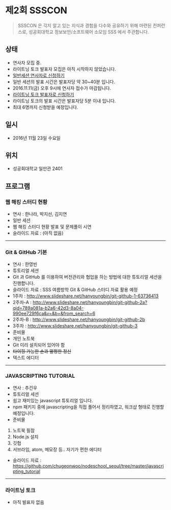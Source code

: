 # 제2회 SSSCON

> SSSCON 은 각지 알고 있는 지식과 경험을 다수와 공유하기 위해 마련된 컨퍼런스로, 성공회대학교 정보보안/소프트웨어 소모임 SSS 에서 주관합니다.

## 상태
- 연사자 모집 중.
- 라이트닝 토크 발표자 모집은 아직 시작하지 않았습니다.
- [일반세션 연사자로 신청하기](https://docs.google.com/forms/d/e/1FAIpQLSeN-Ky4amh6Zqd9r01gPpHows2cM61RkoViTUpJAB36Az8YNw/viewform)
 - 일반 세션의 발표 시간은 발표자당 약 30~40분 입니다.
 - 2016.11.11(금) 오후 9시에 연사자 접수가 마감됩니다.
- [라이트닝 토크 발표자로 신청하기](https://docs.google.com/forms/d/e/1FAIpQLSf0IHTOtFHV7o0LAHQYS67T-8r6rOQOOQCWYH6iJR7QMThFnA/viewform)
 - 라이트닝 토크의 발표 시간은 발표자당 5분 이내 입니다.
 - 최대 6명까지 신청받을 예정입니다.

## 일시
- 2016년 11월 23일 수요일

## 위치
- 성공회대학교 일만관 2401

## 프로그램

### 웹 해킹 스터디 현황
- 연사 : 한나라, 박지선, 김지연
- 일반 세션
- 웹 해킹 스터디 현황 발표 및 문제풀이 시연
- 슬라이드 자료 : (아직 없음)

---

### Git & GitHub 기본
- 연사 : 한영빈
- 튜토리얼 세션
- Git 과 GitHub 를 이용하여 버전관리와 협업을 하는 방법에 대한 튜토리얼 세션을 진행합니다.
- 슬라이드 자료 : SSS 여름방학 Git & GitHub 스터디 자료 활용 예정
 - 1주차 : http://www.slideshare.net/hanyoungbin/git-github-1-63736413
 - 2주차-A : http://www.slideshare.net/hanyoungbin/git-github-2a?qid=789a081a-b2a6-42d3-8a04-990ee729f6ca&v=&b=&from_search=6
 - 2주차-B : http://www.slideshare.net/hanyoungbin/git-github-2b
 - 3주차 : http://www.slideshare.net/hanyoungbin/git-github-3
- 준비물
 - 개인 노트북
 - Git 미리 설치되어 있어야 함
 - ~~타이핑 가능한 손과 멀쩡한 정신~~
 - 텍스트 에디터

---

### JAVASCRIPTING TUTORIAL
- 연사 : 추건우
- 튜토리얼 세션
- 쉽고 재미있는 javascript 튜토리얼 입니다.
 - npm 패키지 중에 javascripting을 직접 풀어서 정리하였고, 워크샵 형태로 진행할 예정입니다.
- 준비물
 1. 노트북 필참
 2. Node.js 설치
 3. 깃헙
 4. 서브라임, atom, 메모장 등.. 자기가 편한 에디터
- 슬라이드 자료 : https://github.com/chugeonwoo/nodeschool_seoul/tree/master/javascripting_tutorial

---

### 라이트닝 토크
- 아직 발표자 없음
